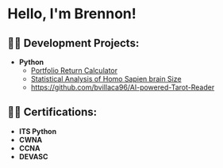 <h1>Hello, I'm Brennon! 

<h2>👨‍💻 Development Projects:</h2>

- <b>Python</b>
  - [Portfolio Return Calculator](https://github.com/Vbrennon/Portfolio-Return-Calculator)
  - [Statistical Analysis of Homo Sapien brain Size](https://github.com/Vbrennon/Segmented-Regression)
  - https://github.com/bvillaca96/AI-powered-Tarot-Reader

<h2>👨‍💻 Certifications:</h2>

- <b>ITS Python</b>
- <b>CWNA</b>
- <b>CCNA</b>
- <b>DEVASC</b>
